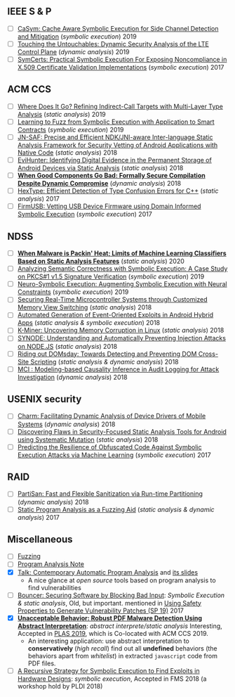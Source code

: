 ## IEEE S \& P

- [ ] [CaSym: Cache Aware Symbolic Execution for Side Channel Detection and Mitigation](https://www.computer.org/csdl/proceedings-article/sp/2019/666000a381/19skfzwrSeY) (*symbolic execution*) 2019
- [ ] [Touching the Untouchables: Dynamic Security Analysis of the LTE Control Plane](https://www.computer.org/csdl/proceedings-article/sp/2019/666000a646/19skfSiOrNC) (*dynamic analysis*) 2019
- [ ] [SymCerts: Practical Symbolic Execution For Exposing Noncompliance in X.509 Certificate Validation Implementations](https://www.ieee-security.org/TC/SP2017/papers/231.pdf) (*symbolic execution*) 2017

## ACM CCS

- [ ] [Where Does It Go? Refining Indirect-Call Targets with Multi-Layer Type Analysis](https://www-users.cs.umn.edu/~kjlu/papers/mlta.pdf) (*static analysis*) 2019
- [ ] [Learning to Fuzz from Symbolic Execution with Application to Smart Contracts](https://dl.acm.org/doi/abs/10.1145/3319535.3363230) (*symbolic execution*) 2019
- [ ] [JN-SAF: Precise and Efficient NDK/JNI-aware Inter-language Static Analysis Framework for Security Vetting of Android Applications with Native Code](https://dl.acm.org/doi/abs/10.1145/3243734.3243835) (*static analysis*) 2018
- [ ] [EviHunter: Identifying Digital Evidence in the Permanent Storage of Android Devices via Static Analysis](https://dl.acm.org/doi/abs/10.1145/3243734.3243808) (*static analysis*) 2018
- [ ] [**When Good Components Go Bad: Formally Secure Compilation Despite Dynamic Compromise**](https://dl.acm.org/doi/pdf/10.1145/3243734.3243745) (*dynamic analysis*) 2018
- [ ] [HexType: Efficient Detection of Type Confusion Errors for C++](https://dl.acm.org/doi/pdf/10.1145/3133956.3134062) (*static analysis*) 2017
- [ ] [FirmUSB: Vetting USB Device Firmware using Domain Informed Symbolic Execution](https://dl.acm.org/doi/abs/10.1145/3133956.3134050) (*symbolic execution*) 2017

## NDSS

- [ ] [**When Malware is Packin' Heat; Limits of Machine Learning Classifiers Based on Static Analysis Features**](https://www.ndss-symposium.org/wp-content/uploads/2020/02/24310-paper.pdf) (*static analysis*) 2020
- [ ] [Analyzing Semantic Correctness with Symbolic Execution: A Case Study on PKCS\#1 v1.5 Signature Verification](https://www.ndss-symposium.org/wp-content/uploads/2019/02/ndss2019_04A-4_Chau_paper.pdf) (*symbolic execution*) 2019
- [ ] [Neuro-Symbolic Execution: Augmenting Symbolic Execution with Neural Constraints](https://www.ndss-symposium.org/wp-content/uploads/2019/02/ndss2019_11-3_Shiqi_paper.pdf) (*symbolic execution*) 2019
- [ ] [Securing Real-Time Microcontroller Systems through Customized Memory View Switching](https://www.ndss-symposium.org/wp-content/uploads/2018/02/ndss2018_04B-2_Kim_paper.pdf) (*static analysis*) 2018
- [ ] [Automated Generation of Event-Oriented Exploits in Android Hybrid Apps](https://www.ndss-symposium.org/wp-content/uploads/2018/02/ndss2018_04B-3_Yang_paper.pdf) (*static analysis \& symbolic execution*) 2018
- [ ] [K-Miner: Uncovering Memory Corruption in Linux](https://www.ndss-symposium.org/wp-content/uploads/2018/02/ndss2018_05A-1_Gens_paper.pdf) (*static analysis*) 2018
- [ ] [SYNODE: Understanding and Automatically Preventing Injection Attacks on NODE.JS](https://www.ndss-symposium.org/wp-content/uploads/2018/02/ndss2018_07A-2_Staicu_paper.pdf) (*static analysis*) 2018
- [ ] [Riding out DOMsday: Towards Detecting and Preventing DOM Cross-Site Scripting](https://www.ndss-symposium.org/wp-content/uploads/2018/02/ndss2018_07A-4_Melicher_paper.pdf) (*static analysis & dynamic analysis*) 2018
- [ ] [MCI : Modeling-based Causality Inference in Audit Logging for Attack Investigation](https://www.ndss-symposium.org/wp-content/uploads/2018/02/ndss2018_07B-2_Kwon_paper.pdf) (*dynamic analysis*) 2018

## USENIX security

- [ ] [Charm: Facilitating Dynamic Analysis of Device Drivers of Mobile Systems](https://www.usenix.org/conference/usenixsecurity18/presentation/talebi) (*dynamic analysis*) 2018
- [ ] [Discovering Flaws in Security-Focused Static Analysis Tools for Android using Systematic Mutation](https://www.usenix.org/conference/usenixsecurity18/presentation/bonett) (*static analysis*) 2018
- [ ] [Predicting the Resilience of Obfuscated Code Against Symbolic Execution Attacks via Machine Learning](https://www.usenix.org/conference/usenixsecurity17/technical-sessions/presentation/banescu) (*symbolic execution*) 2017

## RAID

- [ ] [PartiSan: Fast and Flexible Sanitization via Run-time Partitioning](https://arxiv.org/pdf/1711.08108.pdf) (*dynamic analysis*) 2018
- [ ] [Static Program Analysis as a Fuzzing Aid](http://eprints.cs.univie.ac.at/5508/1/7-static.pdf) (*static analysis & dynamic analysis*) 2017

## Miscellaneous

- [ ] [Fuzzing](https://en.wikipedia.org/wiki/Fuzzing)
- [ ] [Program Analysis Note](https://github.com/GaloisNeko/program-analysis-note)
- [x] [Talk: Contemporary Automatic Program Analysis](https://www.youtube.com/watch?v=P0nHId1umvY) and [its slides](https://www.blackhat.com/docs/us-14/materials/us-14-Cohen-Comtemporary-Automatic-Program-Analysis.pdf)
    - A nice glance at *open source* tools based on program analysis to find vulnerabilities
- [ ] [Bouncer: Securing Software by Blocking Bad Input](https://dl.acm.org/doi/pdf/10.1145/1323293.1294274): *Symbolic Execution \& static analysis*, Old, but important. mentioned in [Using Safety Properties to Generate Vulnerability Patches (SP 19)](https://www.computer.org/csdl/proceedings-article/sp/2019/666000b174/19skgcZPlJe) 2017
- [x] [**Unacceptable Behavior: Robust PDF Malware Detection Using Abstract Interpretation**](https://dl.acm.org/doi/10.1145/3338504.3357341): *abstract interprete/static analysis* Interesting, Accepted in [PLAS 2019](https://www.andrew.cmu.edu/user/pmardzie/plas2019/), which is Co-located with ACM CCS 2019.
   - An interesting application: use abstract interpretation to **conservatively** (*high recall*) find out all **undefined** behaviors (the behaviors apart from *whitelist*) in extracted `javascript` code from PDF files.
- [ ] [A Recursive Strategy for Symbolic Execution to Find Exploits in Hardware Designs](https://dl.acm.org/doi/abs/10.1145/3219763.3219764): *symbolic execution*, Accepted in FMS 2018 (a workshop hold by PLDI 2018)